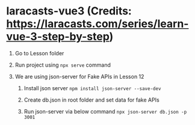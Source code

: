 # laracasts-vue3 (Credits: https://laracasts.com/series/learn-vue-3-step-by-step)
1. Go to Lesson folder

2. Run project using `npx serve` command

3. We are using json-server for Fake APIs in Lesson 12
    1. Install json server
        ```npm install json-server --save-dev```

    2. Create db.json in root folder and set data for fake APIs

    3. Run json-server via below command
        ```npx json-server db.json -p 3001```
